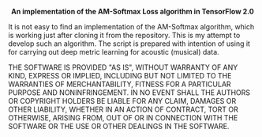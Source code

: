 <p align="center"><b>An implementation of the AM-Softmax Loss algorithm in TensorFlow 2.0</b></p>

<p>It is not easy to find an implementation of the AM-Softmax algorithm, which is working just after cloning it from the repository. This is my attempt to develop such an algorithm. The script is prepared with intention of using it for carrying out deep metric learning for acoustic (musical) data.</p>

<p>THE SOFTWARE IS PROVIDED "AS IS", WITHOUT WARRANTY OF ANY KIND, EXPRESS OR IMPLIED, INCLUDING BUT NOT LIMITED TO THE WARRANTIES OF MERCHANTABILITY, FITNESS FOR A PARTICULAR PURPOSE AND NONINFRINGEMENT. IN NO EVENT SHALL THE AUTHORS OR COPYRIGHT HOLDERS BE LIABLE FOR ANY CLAIM, DAMAGES OR OTHER LIABILITY, WHETHER IN AN ACTION OF CONTRACT, TORT OR OTHERWISE, ARISING FROM, OUT OF OR IN CONNECTION WITH THE SOFTWARE OR THE USE OR OTHER DEALINGS IN THE SOFTWARE.</p>
